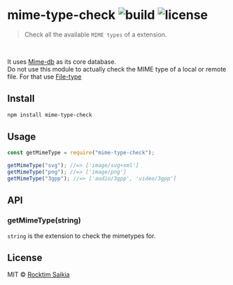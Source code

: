 # mime-type-check ![build](https://travis-ci.com/RocktimSaikia/mime-type-check.svg?branch=master) ![license](https://img.shields.io/github/license/rocktimsaikia/mime-type-check)

> Check all the available `MIME types` of a extension.

<br>

It uses [Mime-db](https://github.com/jshttp/mime-db) as its core database.<br>
Do not use this module to actually check the MIME type of a local or remote file. For that use [File-type](https://github.com/sindresorhus/file-type)

## Install

```bash
npm install mime-type-check
```

## Usage

```js
const getMimeType = require("mime-type-check");

getMimeType("svg"); //=> ['image/svg+xml']
getMimeType("png"); //=> ['image/png']
getMimeType("3gpp"); //=> ['audio/3gpp', 'video/3gpp']
```

## API

### getMimeType(string)

`string` is the extension to check the mimetypes for.

## License

MIT © [Rocktim Saikia](https://rocktim.xyz)
